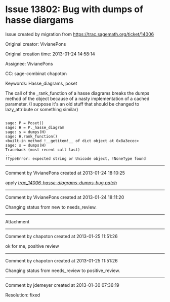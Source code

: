 # Issue 13802: Bug with dumps of hasse diargams

Issue created by migration from https://trac.sagemath.org/ticket/14006

Original creator: VivianePons

Original creation time: 2013-01-24 14:58:14

Assignee: VivianePons

CC:  sage-combinat chapoton

Keywords: Hasse_diagrams, poset

The call of the _rank_function of a hasse diagrams breaks the dumps method of the object because of a nasty implementation of a cached parameter. (I suppose it's an old stuff that should be changed to lazy_attribute or something similar)


```

sage: P = Poset()
sage: H = P._hasse_diagram
sage: s = dumps(H)         
sage: H.rank_function()
<built-in method !__getitem!__ of dict object at 0x8a3ecec>
sage: s = dumps(H)
Traceback (most recent call last)
...
!TypeError: expected string or Unicode object, !NoneType found
```



---

Comment by VivianePons created at 2013-01-24 18:10:25

apply         _[trac_14006-hasse-diagrams-dumps-bug.patch](http://trac.sagemath.org/sage_trac/attachment/ticket/14006/trac_14006-hasse-diagrams-dumps-bug.patch)_


---

Comment by VivianePons created at 2013-01-24 18:11:20

Changing status from new to needs_review.


---

Attachment


---

Comment by chapoton created at 2013-01-25 11:51:26

ok for me, positive review


---

Comment by chapoton created at 2013-01-25 11:51:26

Changing status from needs_review to positive_review.


---

Comment by jdemeyer created at 2013-01-30 07:36:19

Resolution: fixed
